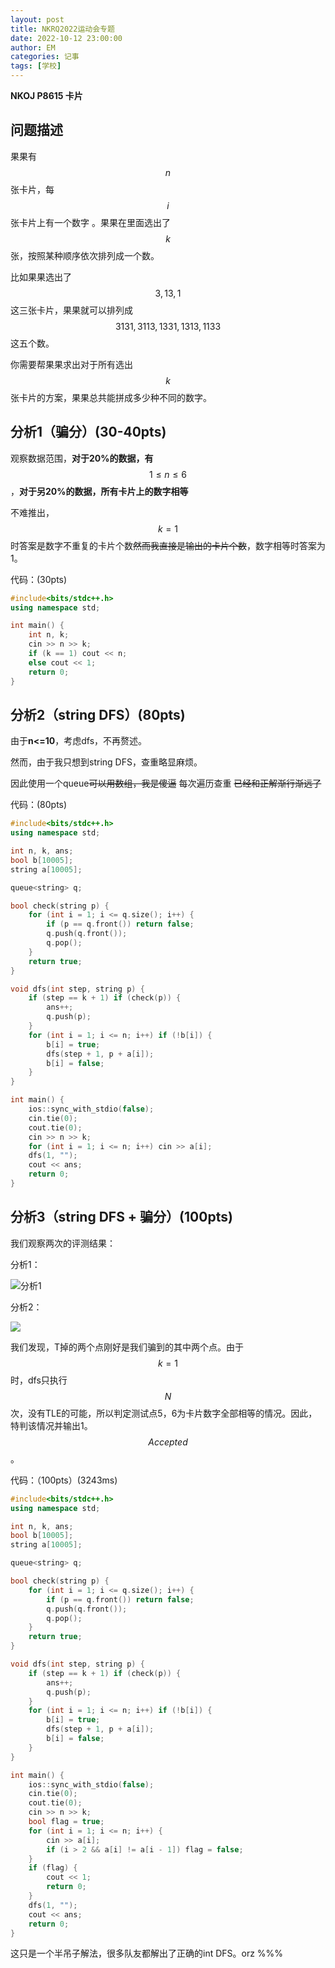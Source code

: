 ```yaml
---
layout: post
title: NKRQ2022运动会专题
date: 2022-10-12 23:00:00
author: EM
categories: 记事
tags: [学校]
---
```


**NKOJ P8615 卡片**  

## 问题描述

果果有 $$n$$ 张卡片，每 $$i$$ 张卡片上有一个数字 。果果在里面选出了 $$k$$ 张，按照某种顺序依次排列成一个数。

比如果果选出了 $$3,13,1$$ 这三张卡片，果果就可以排列成 $$3131,3113,1331,1313,1133$$ 这五个数。

你需要帮果果求出对于所有选出 $$k$$ 张卡片的方案，果果总共能拼成多少种不同的数字。

## 分析1（骗分）(30-40pts)

观察数据范围，**对于20%的数据，有** $$1 \leq n \leq 6$$，**对于另20%的数据，所有卡片上的数字相等**

不难推出， $$k=1$$ 时答案是数字不重复的卡片个数~~然而我直接是输出的卡片个数~~，数字相等时答案为1。

代码：(30pts)

```c++
#include<bits/stdc++.h>
using namespace std;

int main() {
	int n, k;
	cin >> n >> k;
	if (k == 1) cout << n;
	else cout << 1;
	return 0;
}
```

## 分析2（string DFS）(80pts)

由于**n<=10**，考虑dfs，不再赘述。

然而，由于我只想到string DFS，查重略显麻烦。

因此使用一个queue~~可以用数组，我是傻逼~~ 每次遍历查重 ~~已经和正解渐行渐远了~~

代码：(80pts)

```c++
#include<bits/stdc++.h>
using namespace std;

int n, k, ans;
bool b[10005];
string a[10005];

queue<string> q;

bool check(string p) {
	for (int i = 1; i <= q.size(); i++) {
		if (p == q.front()) return false;
		q.push(q.front());
		q.pop();
	}
	return true;
}

void dfs(int step, string p) {
	if (step == k + 1) if (check(p)) {
		ans++;
		q.push(p);
	}
	for (int i = 1; i <= n; i++) if (!b[i]) {
		b[i] = true;
		dfs(step + 1, p + a[i]);
		b[i] = false;
	}
}

int main() {
	ios::sync_with_stdio(false);
	cin.tie(0);
	cout.tie(0);
	cin >> n >> k;
	for (int i = 1; i <= n; i++) cin >> a[i];
	dfs(1, "");
	cout << ans;
	return 0;
}
```



## 分析3（string DFS + 骗分）(100pts)

我们观察两次的评测结果：

分析1：

![分析1](https://files.catbox.moe/0dzgx0.png)

分析2：

![](https://files.catbox.moe/5d0wdu.png)

我们发现，T掉的两个点刚好是我们骗到的其中两个点。由于 $$k=1$$ 时，dfs只执行$$N$$次，没有TLE的可能，所以判定测试点5，6为卡片数字全部相等的情况。因此，特判该情况并输出1。$$Accepted$$。

代码：（100pts）(3243ms)

```c++
#include<bits/stdc++.h>
using namespace std;

int n, k, ans;
bool b[10005];
string a[10005];

queue<string> q;

bool check(string p) {
	for (int i = 1; i <= q.size(); i++) {
		if (p == q.front()) return false;
		q.push(q.front());
		q.pop();
	}
	return true;
}

void dfs(int step, string p) {
	if (step == k + 1) if (check(p)) {
		ans++;
		q.push(p);
	}
	for (int i = 1; i <= n; i++) if (!b[i]) {
		b[i] = true;
		dfs(step + 1, p + a[i]);
		b[i] = false;
	}
}

int main() {
	ios::sync_with_stdio(false);
	cin.tie(0);
	cout.tie(0);
	cin >> n >> k;
	bool flag = true;
	for (int i = 1; i <= n; i++) {
		cin >> a[i];
		if (i > 2 && a[i] != a[i - 1]) flag = false;
	}
	if (flag) {
		cout << 1;
		return 0;
	}
	dfs(1, "");
	cout << ans;
	return 0;
}
```

这只是一个半吊子解法，很多队友都解出了正确的int DFS。orz %%%
